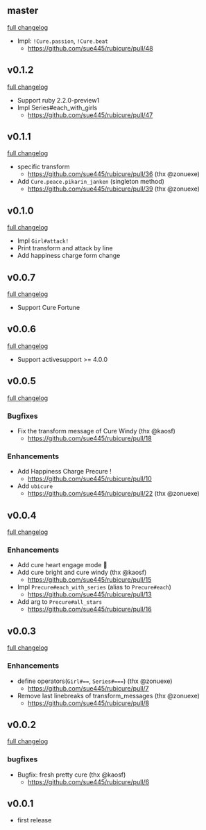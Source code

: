 ## master
[full changelog](http://github.com/sue445/rubicure/compare/v0.1.2...master)

* Impl: `!Cure.passion`, `!Cure.beat`
  * https://github.com/sue445/rubicure/pull/48

## v0.1.2
[full changelog](http://github.com/sue445/rubicure/compare/v0.1.1...v0.1.2)

* Support ruby 2.2.0-preview1
* Impl Series#each_with_girls
  * https://github.com/sue445/rubicure/pull/47

## v0.1.1
[full changelog](http://github.com/sue445/rubicure/compare/v0.1.0...v0.1.1)

* specific transform
  * https://github.com/sue445/rubicure/pull/36 (thx @zonuexe)
* Add `Cure.peace.pikarin_janken` (singleton method)
  * https://github.com/sue445/rubicure/pull/39 (thx @zonuexe)

## v0.1.0
[full changelog](http://github.com/sue445/rubicure/compare/v0.0.7...v0.1.0)

* Impl `Girl#attack!`
* Print transform and attack by line
* Add happiness charge form change

## v0.0.7
[full changelog](http://github.com/sue445/rubicure/compare/v0.0.6...v0.0.7)

* Support Cure Fortune

## v0.0.6
[full changelog](http://github.com/sue445/rubicure/compare/v0.0.5...v0.0.6)

* Support activesupport >= 4.0.0

## v0.0.5
[full changelog](http://github.com/sue445/rubicure/compare/v0.0.4...v0.0.5)

### Bugfixes
* Fix the transform message of Cure Windy (thx @kaosf)
  * https://github.com/sue445/rubicure/pull/18

### Enhancements
* Add Happiness Charge Precure !
  * https://github.com/sue445/rubicure/pull/10
* Add `ubicure`
  * https://github.com/sue445/rubicure/pull/22 (thx @zonuexe)

## v0.0.4
[full changelog](http://github.com/sue445/rubicure/compare/v0.0.3...v0.0.4)

### Enhancements
* Add cure heart engage mode :sparkling_heart:
* Add cure bright and cure windy (thx @kaosf)
  * https://github.com/sue445/rubicure/pull/15
* Impl `Precure#each_with_series` (alias to `Precure#each`)
  * https://github.com/sue445/rubicure/pull/13
* Add arg to `Precure#all_stars`
  * https://github.com/sue445/rubicure/pull/16

## v0.0.3
[full changelog](http://github.com/sue445/rubicure/compare/v0.0.2...v0.0.3)

### Enhancements
* define operators(`Girl#==`, `Series#===`) (thx @zonuexe)
  * https://github.com/sue445/rubicure/pull/7
* Remove last linebreaks of transform_messages (thx @zonuexe)
  * https://github.com/sue445/rubicure/pull/8

## v0.0.2
[full changelog](http://github.com/sue445/rubicure/compare/v0.0.1...v0.0.2)

### bugfixes
* Bugfix: fresh pretty cure (thx @kaosf)
  * https://github.com/sue445/rubicure/pull/6

## v0.0.1
* first release
